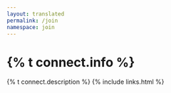 ```yaml
---
layout: translated
permalink: /join
namespace: join
---
```

# {% t connect.info %}
{% t connect.description %}
{% include links.html %}
